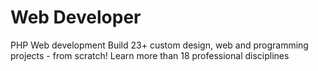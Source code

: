 Web Developer
=========

PHP Web development
Build 23+ custom design, web and programming projects - from scratch!
Learn more than 18 professional disciplines
